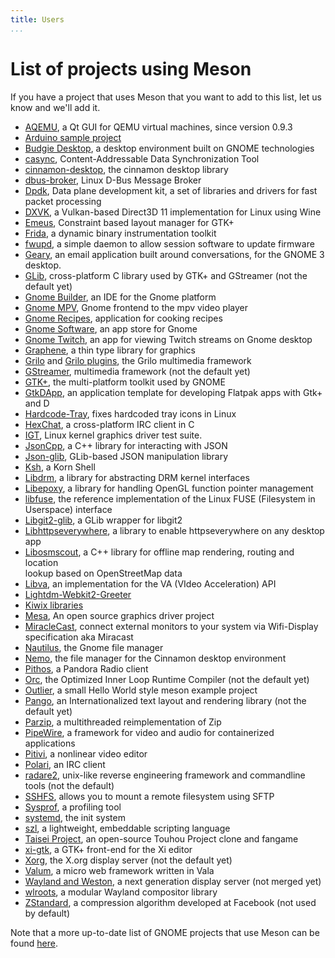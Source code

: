 ```yaml
---
title: Users
...
```


# List of projects using Meson

If you have a project that uses Meson that you want to add to this list, let us know and we'll add it.

 - [AQEMU](https://github.com/tobimensch/aqemu), a Qt GUI for QEMU virtual machines, since version 0.9.3
 - [Arduino sample project](https://github.com/jpakkane/mesonarduino)
 - [Budgie Desktop](https://github.com/budgie-desktop/budgie-desktop), a desktop environment built on GNOME technologies
 - [casync](https://github.com/systemd/casync), Content-Addressable Data Synchronization Tool
 - [cinnamon-desktop](https://github.com/linuxmint/cinnamon-desktop), the cinnamon desktop library
 - [dbus-broker](https://github.com/bus1/dbus-broker), Linux D-Bus Message Broker
 - [Dpdk](http://dpdk.org/ml/archives/dev/2018-January/089724.html), Data plane development kit, a set of libraries and drivers for fast packet processing
 - [DXVK](https://github.com/doitsujin/dxvk), a Vulkan-based Direct3D 11 implementation for Linux using Wine
 - [Emeus](https://github.com/ebassi/emeus), Constraint based layout manager for GTK+
 - [Frida](https://www.frida.re/), a dynamic binary instrumentation toolkit
 - [fwupd](https://github.com/hughsie/fwupd), a simple daemon to allow session software to update firmware
 - [Geary](https://wiki.gnome.org/Apps/Geary), an email application built around conversations, for the GNOME 3 desktop.
 - [GLib](https://git.gnome.org/browse/glib/), cross-platform C library used by GTK+ and GStreamer (not the default yet)
 - [Gnome Builder](https://git.gnome.org/browse/gnome-builder/), an IDE for the Gnome platform
 - [Gnome MPV](https://github.com/gnome-mpv/gnome-mpv), Gnome frontend to the mpv video player
 - [Gnome Recipes](https://github.com/matthiasclasen/gr), application for cooking recipes
 - [Gnome Software](https://git.gnome.org//browse/gnome-software), an app store for Gnome
 - [Gnome Twitch](https://github.com/vinszent/gnome-twitch), an app for viewing Twitch streams on Gnome desktop
 - [Graphene](https://ebassi.github.io/graphene/), a thin type library for graphics
 - [Grilo](https://mail.gnome.org/archives/grilo-list/2017-February/msg00000.html) and [Grilo plugins](https://git.gnome.org/browse/grilo-plugins/commit/?id=ea047c4fb63e90268eb795ed91a09a2be5068a4c), the Grilo multimedia framework
 - [GStreamer](https://cgit.freedesktop.org/gstreamer/gstreamer/), multimedia framework (not the default yet)
 - [GTK+](https://git.gnome.org/browse/gtk+/), the multi-platform toolkit used by GNOME
 - [GtkDApp](https://gitlab.com/csoriano/GtkDApp), an application template for developing Flatpak apps with Gtk+ and D
 - [Hardcode-Tray](https://github.com/bil-elmoussaoui/Hardcode-Tray), fixes hardcoded tray icons in Linux
 - [HexChat](https://github.com/hexchat/hexchat), a cross-platform IRC client in C
 - [IGT](https://cgit.freedesktop.org/xorg/app/intel-gpu-tools/), Linux kernel graphics driver test suite.
 - [JsonCpp](https://github.com/open-source-parsers/jsoncpp), a C++ library for interacting with JSON
 - [Json-glib](https://git.gnome.org/browse/json-glib), GLib-based JSON manipulation library
 - [Ksh](https://github.com/att/ast), a Korn Shell
 - [Libdrm](https://cgit.freedesktop.org/drm/libdrm/), a library for abstracting DRM kernel interfaces
 - [Libepoxy](https://github.com/anholt/libepoxy/), a library for handling OpenGL function pointer management
 - [libfuse](https://github.com/libfuse/libfuse), the reference implementation of the Linux FUSE (Filesystem in Userspace) interface
 - [Libgit2-glib](https://git.gnome.org/browse/libgit2-glib/), a GLib wrapper for libgit2
 - [Libhttpseverywhere](https://github.com/grindhold/libhttpseverywhere), a library to enable httpseverywhere on any desktop app
 - [Libosmscout](https://github.com/Framstag/libosmscout), a C++ library for offline map rendering, routing and location  
lookup based on OpenStreetMap data
 - [Libva](https://github.com/intel/libva), an implementation for the VA (VIdeo Acceleration) API
 - [Lightdm-Webkit2-Greeter](https://github.com/Antergos/lightdm-webkit2-greeter)
 - [Kiwix libraries](https://github.com/kiwix/kiwix-lib)
 - [Mesa](https://www.mesa3d.org/), An open source graphics driver project
 - [MiracleCast](https://github.com/albfan/miraclecast), connect external monitors to your system via Wifi-Display specification aka Miracast
 - [Nautilus](https://git.gnome.org/browse/nautilus/commit/?id=ed5652c89ac0654df2e82b54b00b27d51c825465), the Gnome file manager
 - [Nemo](https://github.com/linuxmint/nemo), the file manager for the Cinnamon desktop environment
 - [Pithos](https://github.com/pithos/pithos), a Pandora Radio client
 - [Orc](http://cgit.freedesktop.org/gstreamer/orc/), the Optimized Inner Loop Runtime Compiler (not the default yet)
 - [Outlier](https://github.com/kerolasa/outlier), a small Hello World style meson example project
 - [Pango](https://git.gnome.org/browse/pango/), an Internationalized text layout and rendering library (not the default yet)
 - [Parzip](https://github.com/jpakkane/parzip), a multithreaded reimplementation of Zip
 - [PipeWire](https://pipewire.org/), a framework for video and audio for containerized applications
 - [Pitivi](http://pitivi.org/), a nonlinear video editor
 - [Polari](https://git.gnome.org/browse/polari), an IRC client
 - [radare2](https://github.com/radare/radare2), unix-like reverse engineering framework and commandline tools (not the default)
 - [SSHFS](https://github.com/libfuse/sshfs), allows you to mount a remote filesystem using SFTP
 - [Sysprof](https://wiki.gnome.org/Apps/Sysprof), a profiling tool
 - [systemd](https://github.com/systemd/systemd), the init system
 - [szl](https://github.com/dimkr/szl), a lightweight, embeddable scripting language
 - [Taisei Project](https://taisei-project.org/), an open-source Touhou Project clone and fangame
 - [xi-gtk](https://github.com/eyelash/xi-gtk), a GTK+ front-end for the Xi editor
 - [Xorg](https://cgit.freedesktop.org/xorg/xserver/), the X.org display server (not the default yet)
 - [Valum](https://github.com/valum-framework/valum), a micro web framework written in Vala
 - [Wayland and Weston](https://lists.freedesktop.org/archives/wayland-devel/2016-November/031984.html), a next generation display server (not merged yet)
 - [wlroots](https://github.com/swaywm/wlroots), a modular Wayland compositor library
 - [ZStandard](https://github.com/facebook/zstd/commit/4dca56ed832c6a88108a2484a8f8ff63d8d76d91), a compression algorithm developed at Facebook (not used by default)

Note that a more up-to-date list of GNOME projects that use Meson can be found [here](https://wiki.gnome.org/Initiatives/GnomeGoals/MesonPorting).
